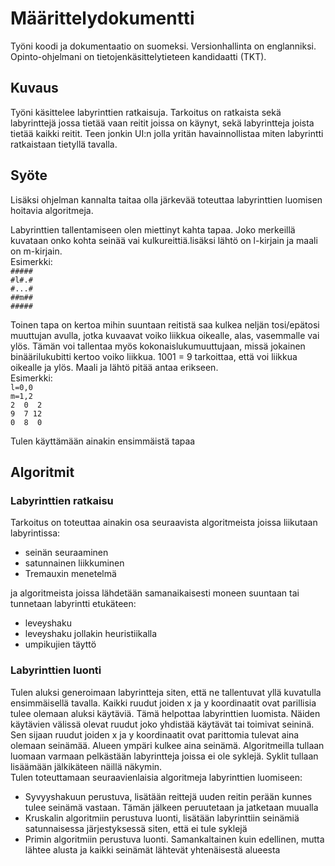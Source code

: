 # Määrittelydokumentti

Työni koodi ja dokumentaatio on suomeksi. Versionhallinta on englanniksi. Opinto-ohjelmani on tietojenkäsittelytieteen kandidaatti (TKT).

## Kuvaus
Työni käsittelee labyrinttien ratkaisuja. Tarkoitus on ratkaista sekä labyrinttejä jossa tietää vaan reitit joissa on käynyt, sekä labyrintteja joista tietää kaikki reitit. Teen jonkin UI:n jolla yritän havainnollistaa miten labyrintti ratkaistaan tietyllä tavalla.

## Syöte
Lisäksi ohjelman kannalta taitaa olla järkevää toteuttaa labyrinttien luomisen hoitavia algoritmeja.

Labyrinttien tallentamiseen olen miettinyt kahta tapaa. Joko merkeillä kuvataan onko kohta seinää vai kulkureittiä.lisäksi lähtö on l-kirjain ja maali on m-kirjain.  
Esimerkki:  
``#####``  
``#l#.#``  
``#...#``  
``##m##``  
``#####``

Toinen tapa on kertoa mihin suuntaan reitistä saa kulkea neljän tosi/epätosi muuttujan avulla, jotka kuvaavat voiko liikkua oikealle, alas, vasemmalle vai ylös. Tämän voi tallentaa myös kokonaislukumuuttujaan, missä jokainen binäärilukubitti kertoo voiko liikkua. 1001 = 9 tarkoittaa, että voi liikkua oikealle ja ylös. Maali ja lähtö pitää antaa erikseen.  
Esimerkki:  
``l=0,0``  
``m=1,2``  
``2  0  2``  
``9  7 12``  
``0  8  0``

Tulen käyttämään ainakin ensimmäistä tapaa

## Algoritmit

### Labyrinttien ratkaisu
Tarkoitus on toteuttaa ainakin osa seuraavista algoritmeista joissa liikutaan labyrintissa:
 - seinän seuraaminen
 - satunnainen liikkuminen
 - Tremauxin menetelmä

ja algoritmeista joissa lähdetään samanaikaisesti moneen suuntaan tai tunnetaan labyrintti etukäteen:
 - leveyshaku
 - leveyshaku jollakin heuristiikalla
 - umpikujien täyttö

### Labyrinttien luonti
Tulen aluksi generoimaan labyrintteja siten, että ne tallentuvat yllä kuvatulla ensimmäisellä tavalla. Kaikki ruudut joiden x ja y koordinaatit ovat parillisia tulee olemaan aluksi käytäviä. Tämä helpottaa labyrinttien luomista. Näiden käytävien välissä olevat ruudut joko yhdistää käytävät tai toimivat seininä. Sen sijaan ruudut joiden x ja y koordinaatit ovat parittomia tulevat aina olemaan seinämää. Alueen ympäri kulkee aina seinämä. Algoritmeilla tullaan luomaan varmaan pelkästään labyrintteja joissa ei ole syklejä. Syklit tullaan lisäämään jälkikäteen näillä näkymin.  
Tulen toteuttamaan seuraavienlaisia algoritmeja labyrinttien luomiseen:  
 - Syvyyshakuun perustuva, lisätään reittejä uuden reitin perään kunnes tulee seinämä vastaan. Tämän jälkeen peruutetaan ja jatketaan muualla
 - Kruskalin algoritmiin perustuva luonti, lisätään labyrinttiin seinämiä satunnaisessa järjestyksessä siten, että ei tule syklejä
 - Primin algoritmiin perustuva luonti. Samankaltainen kuin edellinen, mutta lähtee alusta ja kaikki seinämät lähtevät yhtenäisestä alueesta
